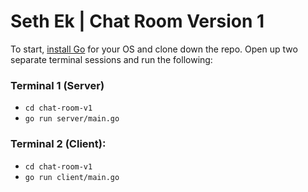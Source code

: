 # Seth Ek | Chat Room Version 1
To start, [install Go](https://go.dev/dl/) for your OS and clone down the repo. Open up two separate terminal sessions and run the following:

### Terminal 1 (Server)
- `cd chat-room-v1`  
- `go run server/main.go`

### Terminal 2 (Client):
- `cd chat-room-v1`
- `go run client/main.go`
